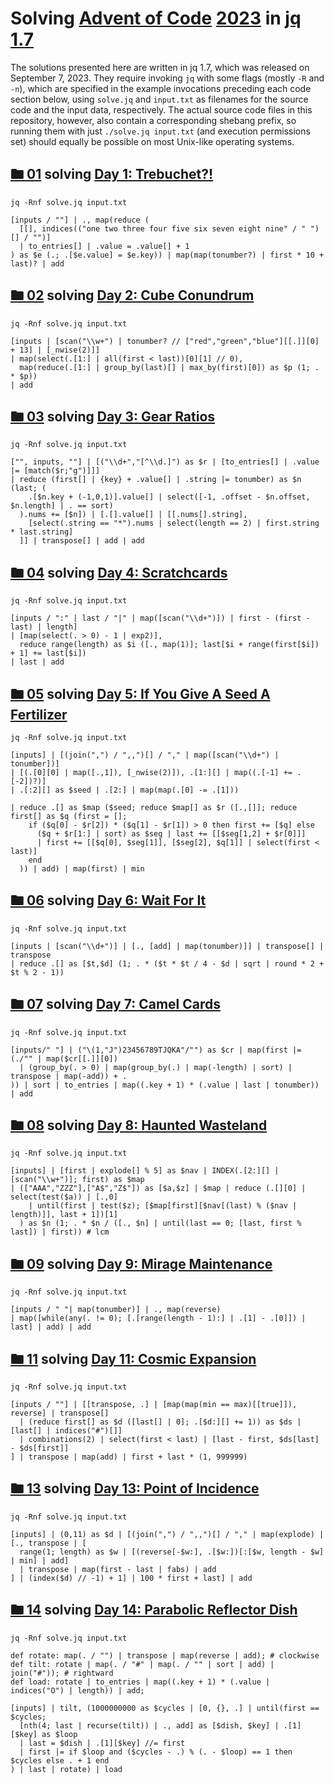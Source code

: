 # Solving [Advent of Code](https://adventofcode.com/) [2023](https://adventofcode.com/2023/) in [jq](https://jqlang.github.io/jq/) [1.7](https://github.com/jqlang/jq/releases/tag/jq-1.7)

The solutions presented here are written in
jq 1.7, which was released on September 7, 2023. They require
invoking `jq` with some flags (mostly `-R` and `-n`), which are
specified in the example invocations preceding each code section
below, using `solve.jq` and `input.txt` as filenames for the
source code and the input data, respectively. The actual source
code files in this repository, however, also contain a corresponding
shebang prefix, so running them with just `./solve.jq input.txt`
(and execution permissions set) should equally be possible on
most Unix-like operating systems.

## [🖿 01](01) solving [Day 1: Trebuchet?!](https://adventofcode.com/2023/day/1)
`jq -Rnf solve.jq input.txt`
```jq
[inputs / ""] | ., map(reduce (
  [[], indices(("one two three four five six seven eight nine" / " ")[] / "")]
  | to_entries[] | .value = .value[] + 1
) as $e (.; .[$e.value] = $e.key)) | map(map(tonumber?) | first * 10 + last)? | add
```

## [🖿 02](02) solving [Day 2: Cube Conundrum](https://adventofcode.com/2023/day/2)
`jq -Rnf solve.jq input.txt`
```jq
[inputs | [scan("\\w+") | tonumber? // ["red","green","blue"][[.]][0] + 13] | [_nwise(2)]]
| map(select(.[1:] | all(first < last))[0][1] // 0),
  map(reduce(.[1:] | group_by(last)[] | max_by(first)[0]) as $p (1; . * $p))
| add
```

## [🖿 03](03) solving [Day 3: Gear Ratios](https://adventofcode.com/2023/day/3)
`jq -Rnf solve.jq input.txt`
```jq
["", inputs, ""] | [("\\d+","[^\\d.]") as $r | [to_entries[] | .value |= [match($r;"g")]]]
| reduce (first[] | {key} + .value[] | .string |= tonumber) as $n (last; (
    .[$n.key + (-1,0,1)].value[] | select([-1, .offset - $n.offset, $n.length] | . == sort)
  ).nums += [$n]) | [.[].value[] | [[.nums[].string],
    [select(.string == "*").nums | select(length == 2) | first.string * last.string]
  ]] | transpose[] | add | add
```

## [🖿 04](04) solving [Day 4: Scratchcards](https://adventofcode.com/2023/day/4)
`jq -Rnf solve.jq input.txt`
```jq
[inputs / ":" | last / "|" | map([scan("\\d+")]) | first - (first - last) | length]
| [map(select(. > 0) - 1 | exp2)],
  reduce range(length) as $i ([., map(1)]; last[$i + range(first[$i]) + 1] += last[$i])
| last | add
```

## [🖿 05](05) solving [Day 5: If You Give A Seed A Fertilizer](https://adventofcode.com/2023/day/5)
`jq -Rnf solve.jq input.txt`
```jq
[inputs] | [(join(",") / ",,")[] / "," | map([scan("\\d+") | tonumber])]
| [(.[0][0] | map([.,1]), [_nwise(2)]), .[1:][] | map((.[-1] += .[-2])?)]
| .[:2][] as $seed | .[2:] | map(map(.[0] -= .[1]))

| reduce .[] as $map ($seed; reduce $map[] as $r ([.,[]]; reduce first[] as $q (first = [];
    if ($q[0] - $r[2]) * ($q[1] - $r[1]) > 0 then first += [$q] else
      ($q + $r[1:] | sort) as $seg | last += [[$seg[1,2] + $r[0]]]
      | first += [[$q[0], $seg[1]], [$seg[2], $q[1]] | select(first < last)]
    end
  )) | add) | map(first) | min
```

## [🖿 06](06) solving [Day 6: Wait For It](https://adventofcode.com/2023/day/6)
`jq -Rnf solve.jq input.txt`
```jq
[inputs | [scan("\\d+")] | [., [add] | map(tonumber)]] | transpose[] | transpose
| reduce .[] as [$t,$d] (1; . * ($t * $t / 4 - $d | sqrt | round * 2 + $t % 2 - 1))
```

## [🖿 07](07) solving [Day 7: Camel Cards](https://adventofcode.com/2023/day/7)
`jq -Rnf solve.jq input.txt`
```jq
[inputs/" "] | ("\(1,"J")23456789TJQKA"/"") as $cr | map(first |= (./"" | map($cr[[.]][0])
  | (group_by(. > 0) | map(group_by(.) | map(-length) | sort) | transpose | map(-add)) + .
)) | sort | to_entries | map((.key + 1) * (.value | last | tonumber)) | add
```

## [🖿 08](08) solving [Day 8: Haunted Wasteland](https://adventofcode.com/2023/day/8)
`jq -Rnf solve.jq input.txt`
```jq
[inputs] | [first | explode[] % 5] as $nav | INDEX(.[2:][] | [scan("\\w+")]; first) as $map
| (["AAA","ZZZ"],["A$","Z$"]) as [$a,$z] | $map | reduce (.[][0] | select(test($a)) | [.,0]
    | until(first | test($z); [$map[first][$nav[(last) % ($nav | length)]], last + 1])[1]
  ) as $n (1; . * $n / ([., $n] | until(last == 0; [last, first % last]) | first)) # lcm
```

## [🖿 09](09) solving [Day 9: Mirage Maintenance](https://adventofcode.com/2023/day/9)
`jq -Rnf solve.jq input.txt`
```jq
[inputs / " "| map(tonumber)] | ., map(reverse)
| map([while(any(. != 0); [.[range(length - 1):] | .[1] - .[0]]) | last] | add) | add
```

## [🖿 11](11) solving [Day 11: Cosmic Expansion](https://adventofcode.com/2023/day/11)
`jq -Rnf solve.jq input.txt`
```jq
[inputs / ""] | [[transpose, .] | [map(map(min == max)[[true]]), reverse] | transpose[]
  | (reduce first[] as $d ([last[] | 0]; .[$d:][] += 1)) as $ds | [last[] | indices("#")[]]
  | combinations(2) | select(first < last) | [last - first, $ds[last] - $ds[first]]
] | transpose | map(add) | first + last * (1, 999999)
```

## [🖿 13](13) solving [Day 13: Point of Incidence](https://adventofcode.com/2023/day/13)
`jq -Rnf solve.jq input.txt`
```jq
[inputs] | (0,11) as $d | [(join(",") / ",,")[] / "," | map(explode) | [., transpose | [
  range(1; length) as $w | [(reverse[-$w:], .[$w:])[:[$w, length - $w] | min] | add]
  | transpose | map(first - last | fabs) | add
] | (index($d) // -1) + 1] | 100 * first + last] | add
```

## [🖿 14](14) solving [Day 14: Parabolic Reflector Dish](https://adventofcode.com/2023/day/14)
`jq -Rnf solve.jq input.txt`
```jq
def rotate: map(. / "") | transpose | map(reverse | add); # clockwise
def tilt: rotate | map(. / "#" | map(. / "" | sort | add) | join("#")); # rightward
def load: rotate | to_entries | map((.key + 1) * (.value | indices("O") | length)) | add;

[inputs] | tilt, (1000000000 as $cycles | [0, {}, .] | until(first == $cycles;
  [nth(4; last | recurse(tilt)) | ., add] as [$dish, $key] | .[1][$key] as $loop
  | last = $dish | .[1][$key] //= first
  | first |= if $loop and ($cycles - .) % (. - $loop) == 1 then $cycles else . + 1 end
) | last | rotate) | load
```
